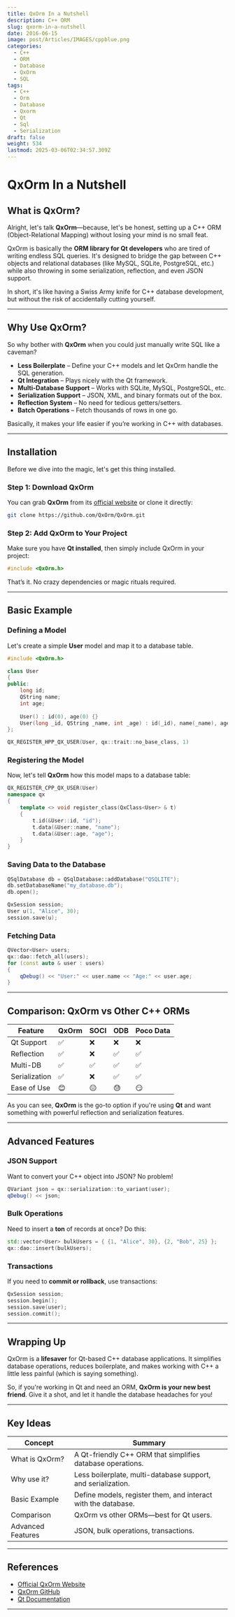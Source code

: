 ```yaml
---
title: QxOrm In a Nutshell
description: C++ ORM
slug: qxorm-in-a-nutshell
date: 2016-06-15
image: post/Articles/IMAGES/cppblue.png
categories:
  - C++
  - ORM
  - Database
  - QxOrm
  - SQL
tags:
  - C++
  - Orm
  - Database
  - Qxorm
  - Qt
  - Sql
  - Serialization
draft: false
weight: 534
lastmod: 2025-03-06T02:34:57.309Z
---
```

# QxOrm In a Nutshell

## What is QxOrm?

Alright, let's talk **QxOrm**—because, let's be honest, setting up a C++ ORM (Object-Relational Mapping) without losing your mind is no small feat.

QxOrm is basically the **ORM library for Qt developers** who are tired of writing endless SQL queries. It's designed to bridge the gap between C++ objects and relational databases (like MySQL, SQLite, PostgreSQL, etc.) while also throwing in some serialization, reflection, and even JSON support.

In short, it's like having a Swiss Army knife for C++ database development, but without the risk of accidentally cutting yourself.

***

## Why Use QxOrm?

So why bother with **QxOrm** when you could just manually write SQL like a caveman?

* **Less Boilerplate** – Define your C++ models and let QxOrm handle the SQL generation.
* **Qt Integration** – Plays nicely with the Qt framework.
* **Multi-Database Support** – Works with SQLite, MySQL, PostgreSQL, etc.
* **Serialization Support** – JSON, XML, and binary formats out of the box.
* **Reflection System** – No need for tedious getters/setters.
* **Batch Operations** – Fetch thousands of rows in one go.

Basically, it makes your life easier if you’re working in C++ with databases.

***

## Installation

Before we dive into the magic, let's get this thing installed.

### Step 1: Download QxOrm

You can grab **QxOrm** from its [official website](https://www.qxorm.com/) or clone it directly:

```sh
git clone https://github.com/QxOrm/QxOrm.git
```

### Step 2: Add QxOrm to Your Project

Make sure you have **Qt installed**, then simply include QxOrm in your project:

```cpp
#include <QxOrm.h>
```

That’s it. No crazy dependencies or magic rituals required.

***

## Basic Example

### Defining a Model

Let's create a simple **User** model and map it to a database table.

```cpp
#include <QxOrm.h>

class User
{
public:
    long id;
    QString name;
    int age;
    
    User() : id(0), age(0) {}
    User(long _id, QString _name, int _age) : id(_id), name(_name), age(_age) {}
};

QX_REGISTER_HPP_QX_USER(User, qx::trait::no_base_class, 1)
```

### Registering the Model

Now, let's tell **QxOrm** how this model maps to a database table:

```cpp
QX_REGISTER_CPP_QX_USER(User)
namespace qx
{
    template <> void register_class(QxClass<User> & t)
    {
        t.id(&User::id, "id");
        t.data(&User::name, "name");
        t.data(&User::age, "age");
    }
}
```

### Saving Data to the Database

```cpp
QSqlDatabase db = QSqlDatabase::addDatabase("QSQLITE");
db.setDatabaseName("my_database.db");
db.open();

QxSession session;
User u(1, "Alice", 30);
session.save(u);
```

### Fetching Data

```cpp
QVector<User> users;
qx::dao::fetch_all(users);
for (const auto & user : users)
{
    qDebug() << "User:" << user.name << "Age:" << user.age;
}
```

***

## Comparison: QxOrm vs Other C++ ORMs

| Feature       | QxOrm | SOCI | ODB | Poco Data |
| ------------- | ----- | ---- | --- | --------- |
| Qt Support    | ✅     | ❌    | ❌   | ❌         |
| Reflection    | ✅     | ❌    | ✅   | ✅         |
| Multi-DB      | ✅     | ✅    | ✅   | ✅         |
| Serialization | ✅     | ❌    | ✅   | ✅         |
| Ease of Use   | 😊    | 😐   | 😓  | 😏        |

As you can see, **QxOrm** is the go-to option if you're using **Qt** and want something with powerful reflection and serialization features.

***

## Advanced Features

### JSON Support

Want to convert your C++ object into JSON? No problem!

```cpp
QVariant json = qx::serialization::to_variant(user);
qDebug() << json;
```

### Bulk Operations

Need to insert a **ton** of records at once? Do this:

```cpp
std::vector<User> bulkUsers = { {1, "Alice", 30}, {2, "Bob", 25} };
qx::dao::insert(bulkUsers);
```

### Transactions

If you need to **commit or rollback**, use transactions:

```cpp
QxSession session;
session.begin();
session.save(user);
session.commit();
```

***

## Wrapping Up

QxOrm is a **lifesaver** for Qt-based C++ database applications. It simplifies database operations, reduces boilerplate, and makes working with C++ a little less painful (which is saying something).

So, if you're working in Qt and need an ORM, **QxOrm is your new best friend**. Give it a shot, and let it handle the database headaches for you!

***

## Key Ideas

| Concept           | Summary                                                       |
| ----------------- | ------------------------------------------------------------- |
| What is QxOrm?    | A Qt-friendly C++ ORM that simplifies database operations.    |
| Why use it?       | Less boilerplate, multi-database support, and serialization.  |
| Basic Example     | Define models, register them, and interact with the database. |
| Comparison        | QxOrm vs other ORMs—best for Qt users.                        |
| Advanced Features | JSON, bulk operations, transactions.                          |

***

## References

* [Official QxOrm Website](https://www.qxorm.com/)
* [QxOrm GitHub](https://github.com/QxOrm/QxOrm)
* [Qt Documentation](https://doc.qt.io/)

***
